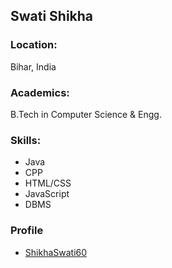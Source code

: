 ## Swati Shikha

### Location:
Bihar, India

### Academics:
B.Tech in Computer Science & Engg.

### Skills:
- Java
- CPP
- HTML/CSS
- JavaScript
- DBMS 

### Profile
- [ShikhaSwati60](https://github.com/ShikhaSwati60)
